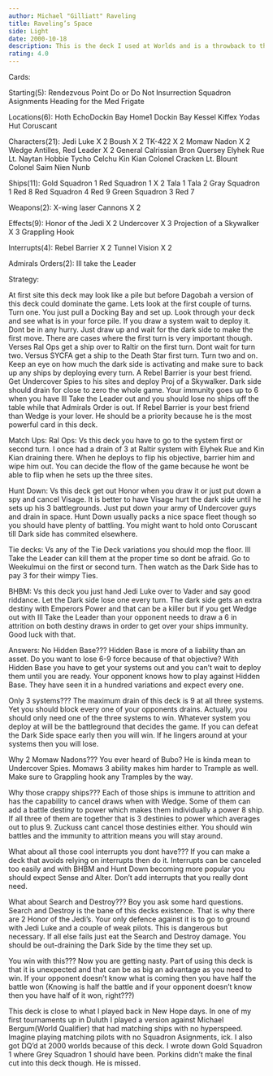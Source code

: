 ```yaml
---
author: Michael "Gilliatt" Raveling
title: Raveling’s Space
side: Light
date: 2000-10-18
description: This is the deck I used at Worlds and is a throwback to the old decks I used to play for light side.
rating: 4.0
---
```

Cards: 

Starting(5):
Rendezvous Point
Do or Do Not
Insurrection
Squadron Asignments
Heading for the Med Frigate

Locations(6):
Hoth EchoDockin Bay
Home1 Dockin Bay
Kessel
Kiffex
Yodas Hut
Coruscant

Characters(21):
Jedi Luke X 2
Boush X 2
TK-422 X 2
Momaw Nadon X 2
Wedge Antilles, Red Leader X 2
General Calrissian
Bron Quersey
Elyhek Rue
Lt. Naytan
Hobbie
Tycho Celchu
Kin Kian
Colonel Cracken
Lt. Blount
Colonel Saim
Nien Nunb

Ships(11):
Gold Squadron 1
Red Squadron 1 X 2
Tala 1
Tala 2
Gray Squadron 1
Red 8
Red Squadron 4
Red 9
Green Squadron 3
Red 7

Weapons(2):
X-wing laser Cannons X 2

Effects(9):
Honor of the Jedi X 2
Undercover X 3
Projection of a Skywalker X 3
Grappling Hook

Interrupts(4):
Rebel Barrier X 2
Tunnel Vision X 2

Admirals Orders(2):
Ill take the Leader 

Strategy: 

At first site this deck may look like a pile but before Dagobah a version of this deck could dominate the game.
Lets look at the first couple of turns.
Turn one.  You just pull a Docking Bay and set up.  Look through your deck and see what is in your force pile.	If you draw a system wait to deploy it.  Dont be in any hurry.	Just draw up and wait for the dark side to make the first move.  There are cases where the first turn is very important though.  Verses Ral Ops get a ship over to Raltir on the first turn.  Dont wait for turn two.  Versus SYCFA get a ship to the Death Star first turn.
Turn two and on.
Keep an eye on how much the dark side is activating and make sure to back up any ships by deploying every turn.  A Rebel Barrier is your best friend.  Get Undercover Spies to his sites and deploy Proj of a Skywalker.  Dark side should drain for close to zero the whole game.  Your immunity goes up to 6 when you have Ill Take the Leader out and you should lose no ships off the table while that Admirals Order is out.  If Rebel Barrier is your best friend than Wedge is your lover.  He should be a priority because he is the most powerful card in this deck.

Match Ups:
Ral Ops:  Vs this deck you have to go to the system first or second turn.  I once had a drain of 3 at Raltir system with Elyhek Rue and Kin Kian draining there.  When he deploys to flip his objective, barrier him and wipe him out.	You can decide the flow of the game because he wont be able to flip when he sets up the three sites.

Hunt Down:  Vs this deck get out Honor when you draw it or just put down a spy and cancel Visage.  It is better to have Visage hurt the dark side until he sets up his 3 battlegrounds.  Just put down your army of Undercover guys and drain in space.  Hunt Down usually packs a nice space fleet though so you should have plenty of battling.  You might want to hold onto Coruscant till Dark side has commited elsewhere.

Tie decks:  Vs any of the Tie Deck variations you should mop the floor.  Ill Take the Leader can kill them at the proper time so dont be afraid.  Go to Weekulmui on the first or second turn.	Then watch as the Dark Side has to pay 3 for their wimpy Ties.

BHBM: Vs this deck you just hand Jedi Luke over to Vader and say good riddance.  Let the Dark side lose one every turn.  The dark side gets an extra destiny with Emperors Power and that can be a killer but if you get Wedge out with Ill Take the Leader than your opponent needs to draw a 6 in attrition on both destiny draws in order to get over your ships immunity.  Good luck with that.

Answers:
No Hidden Base???
Hidden Base is more of a liability than an asset.  Do you want to lose 6-9 force because of that objective?  With Hidden Base you have to get your systems out and you can’t wait to deploy them until you are ready.  Your opponent knows how to play against Hidden Base.  They have seen it in a hundred variations and expect every one.

Only 3 systems???
The maximum drain of this deck is 9 at all three systems.  Yet you should block every one of your opponents drains.  Actually, you should only need one of the three systems to win.  Whatever system you deploy at will be the battleground that decides the game.  If you can defeat the Dark Side space early then you will win.  If he lingers around at your systems then you will lose.

Why 2 Momaw Nadons???
You ever heard of Bubo?  He is kinda mean to Undercover Spies.	Momaws 3 ability makes him harder to Trample as well.  Make sure to Grappling hook any Tramples by the way.

Why those crappy ships???
Each of those ships is immune to attrition and has the capability to cancel draws when with Wedge.  Some of them can add a battle destiny to power which makes them individually a power 8 ship.  If all three of them are together that is 3 destinies to power which averages out to plus 9.	Zuckuss cant cancel those destinies either.  You should win battles and the immunity to attrition means you will stay around.

What about all those cool interrupts you dont have???
If you can make a deck that avoids relying on interrupts then do it.  Interrupts can be canceled too easily and with BHBM and Hunt Down becoming more popular you should expect Sense and Alter.  Don’t add interrupts that you really dont need.

What about Search and Destroy???
Boy you ask some hard questions.  Search and Destroy is the bane of this decks existence.   That is why there are 2 Honor of the Jedi’s.  Your only defence against it is to go to ground with Jedi Luke and a couple of weak pilots.  This is dangerous but necessary.  If all else fails just eat the Search and Destroy damage.  You should be out-draining the Dark Side by the time they set up.

You win with this???
Now you are getting nasty.  Part of using this deck is that it is unexpected and that can be as big an advantage as you need to win.  If your opponent doesn’t know what is coming then you have half the battle won (Knowing is half the battle and if your opponent doesn’t know then you have half of it won, right???)

This deck is close to what I played back in New Hope days.  In one of my first tournaments up in Duluth I played a version against Michael Bergum(World Qualifier) that had matching ships with no hyperspeed.	Imagine playing matching pilots with no Squadron Asignments, ick.
I also got DQ’d at 2000 worlds because of this deck.  I wrote down Gold Squadron 1 where Grey Squadron 1 should have been.
Porkins didn’t make the final cut into this deck though.  He is missed.	